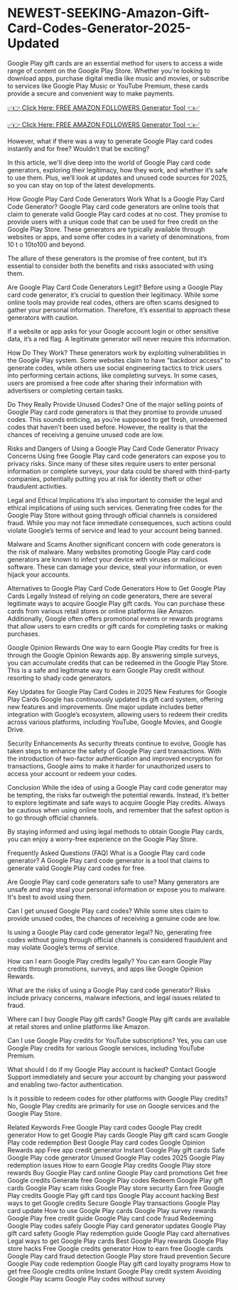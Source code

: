# NEWEST-SEEKING-Amazon-Gift-Card-Codes-Generator-2025-Updated
Google Play gift cards are an essential method for users to access a wide range of content on the Google Play Store. Whether you're looking to download apps, purchase digital media like music and movies, or subscribe to services like Google Play Music or YouTube Premium, these cards provide a secure and convenient way to make payments.

[✅👉 Click Here: FREE AMAZON FOLLOWERS Generator Tool 👈✅](https://www.aeroned.com/getmedia/99a7fc84-0d1d-4b1c-b80f-7077afdf1dde/allgiftra.html.aspx)

[✅👉 Click Here: FREE AMAZON FOLLOWERS Generator Tool 👈✅](https://www.aeroned.com/getmedia/99a7fc84-0d1d-4b1c-b80f-7077afdf1dde/allgiftra.html.aspx)

However, what if there was a way to generate Google Play card codes instantly and for free? Wouldn't that be exciting?

In this article, we'll dive deep into the world of Google Play card code generators, exploring their legitimacy, how they work, and whether it’s safe to use them. Plus, we’ll look at updates and unused code sources for 2025, so you can stay on top of the latest developments.

How Google Play Card Code Generators Work
What Is a Google Play Card Code Generator?
Google Play card code generators are online tools that claim to generate valid Google Play card codes at no cost. They promise to provide users with a unique code that can be used for free credit on the Google Play Store. These generators are typically available through websites or apps, and some offer codes in a variety of denominations, from 
10
t
o
10to100 and beyond.

The allure of these generators is the promise of free content, but it’s essential to consider both the benefits and risks associated with using them.

Are Google Play Card Code Generators Legit?
Before using a Google Play card code generator, it’s crucial to question their legitimacy. While some online tools may provide real codes, others are often scams designed to gather your personal information. Therefore, it’s essential to approach these generators with caution.

If a website or app asks for your Google account login or other sensitive data, it’s a red flag. A legitimate generator will never require this information.

How Do They Work?
These generators work by exploiting vulnerabilities in the Google Play system. Some websites claim to have "backdoor access" to generate codes, while others use social engineering tactics to trick users into performing certain actions, like completing surveys. In some cases, users are promised a free code after sharing their information with advertisers or completing certain tasks.

Do They Really Provide Unused Codes?
One of the major selling points of Google Play card code generators is that they promise to provide unused codes. This sounds enticing, as you’re supposed to get fresh, unredeemed codes that haven’t been used before. However, the reality is that the chances of receiving a genuine unused code are low.

Risks and Dangers of Using a Google Play Card Code Generator
Privacy Concerns
Using free Google Play card code generators can expose you to privacy risks. Since many of these sites require users to enter personal information or complete surveys, your data could be shared with third-party companies, potentially putting you at risk for identity theft or other fraudulent activities.

Legal and Ethical Implications
It’s also important to consider the legal and ethical implications of using such services. Generating free codes for the Google Play Store without going through official channels is considered fraud. While you may not face immediate consequences, such actions could violate Google’s terms of service and lead to your account being banned.

Malware and Scams
Another significant concern with code generators is the risk of malware. Many websites promoting Google Play card code generators are known to infect your device with viruses or malicious software. These can damage your device, steal your information, or even hijack your accounts.

Alternatives to Google Play Card Code Generators
How to Get Google Play Cards Legally
Instead of relying on code generators, there are several legitimate ways to acquire Google Play gift cards. You can purchase these cards from various retail stores or online platforms like Amazon. Additionally, Google often offers promotional events or rewards programs that allow users to earn credits or gift cards for completing tasks or making purchases.

Google Opinion Rewards
One way to earn Google Play credits for free is through the Google Opinion Rewards app. By answering simple surveys, you can accumulate credits that can be redeemed in the Google Play Store. This is a safe and legitimate way to earn Google Play credit without resorting to shady code generators.

Key Updates for Google Play Card Codes in 2025
New Features for Google Play Cards
Google has continuously updated its gift card system, offering new features and improvements. One major update includes better integration with Google’s ecosystem, allowing users to redeem their credits across various platforms, including YouTube, Google Movies, and Google Drive.

Security Enhancements
As security threats continue to evolve, Google has taken steps to enhance the safety of Google Play card transactions. With the introduction of two-factor authentication and improved encryption for transactions, Google aims to make it harder for unauthorized users to access your account or redeem your codes.

Conclusion
While the idea of using a Google Play card code generator may be tempting, the risks far outweigh the potential rewards. Instead, it’s better to explore legitimate and safe ways to acquire Google Play credits. Always be cautious when using online tools, and remember that the safest option is to go through official channels.

By staying informed and using legal methods to obtain Google Play cards, you can enjoy a worry-free experience on the Google Play Store.

Frequently Asked Questions (FAQ)
What is a Google Play card code generator?
A Google Play card code generator is a tool that claims to generate valid Google Play card codes for free.

Are Google Play card code generators safe to use?
Many generators are unsafe and may steal your personal information or expose you to malware. It's best to avoid using them.

Can I get unused Google Play card codes?
While some sites claim to provide unused codes, the chances of receiving a genuine code are low.

Is using a Google Play card code generator legal?
No, generating free codes without going through official channels is considered fraudulent and may violate Google’s terms of service.

How can I earn Google Play credits legally?
You can earn Google Play credits through promotions, surveys, and apps like Google Opinion Rewards.

What are the risks of using a Google Play card code generator?
Risks include privacy concerns, malware infections, and legal issues related to fraud.

Where can I buy Google Play gift cards?
Google Play gift cards are available at retail stores and online platforms like Amazon.

Can I use Google Play credits for YouTube subscriptions?
Yes, you can use Google Play credits for various Google services, including YouTube Premium.

What should I do if my Google Play account is hacked?
Contact Google Support immediately and secure your account by changing your password and enabling two-factor authentication.

Is it possible to redeem codes for other platforms with Google Play credits?
No, Google Play credits are primarily for use on Google services and the Google Play Store.

Related Keywords
Free Google Play card codes
Google Play credit generator
How to get Google Play cards
Google Play gift card scam
Google Play code redemption
Best Google Play card codes
Google Opinion Rewards app
Free app credit generator
Instant Google Play gift cards
Safe Google Play code generator
Unused Google Play codes 2025
Google Play redemption issues
How to earn Google Play credits
Google Play store rewards
Buy Google Play card online
Google Play card promotions
Get free Google credits
Generate free Google Play codes
Redeem Google Play gift cards
Google Play scam risks
Google Play store security
Earn free Google Play credits
Google Play gift card tips
Google Play account hacking
Best ways to get Google credits
Secure Google Play transactions
Google Play card update
How to use Google Play cards
Google Play survey rewards
Google Play free credit guide
Google Play card code fraud
Redeeming Google Play codes safely
Google Play card generator updates
Google Play gift card safety
Google Play redemption guide
Google Play card alternatives
Legal ways to get Google Play cards
Best Google Play rewards
Google Play store hacks
Free Google credits generator
How to earn free Google cards
Google Play card fraud detection
Google Play store fraud prevention
Secure Google Play code redemption
Google Play gift card loyalty programs
How to get free Google credits online
Instant Google Play credit system
Avoiding Google Play scams
Google Play codes without survey
